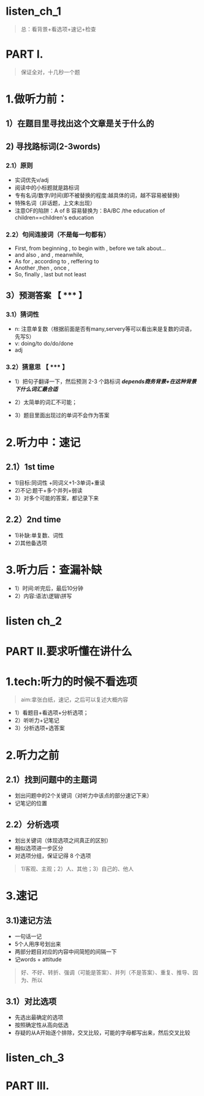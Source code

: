 # listen_ch_1
> 总：看背景+看选项+速记+检查

# PART I.
> 保证全对，十几秒一个题
# 1.做听力前：
## 1）在题目里寻找出这个文章是关于什么的
## 2) 寻找路标词(2-3words)
###  2.1）原则
- 实词优先v/adj
- 阅读中的小标题就是路标词
- 专有名词/数字/时间(即不被替换的程度:越具体的词，越不容易被替换)
- 特殊名词（非话题，上文未出现）
- 注意OF的陷阱：A of B 容易替换为：BA/BC  /the education of children==children's education

###  2.2）句间连接词（不是每一句都有）
- First, from beginning , to begin with , before we talk about...
- and also , and , meanwhile,
- As for , according to , reffering to
- Another ,then , once ,
- So, finally , last but not least

## 3）预测答案 【 *** 】
### 3.1）猜词性
- n: 注意单复数（根据前面是否有many,servery等可以看出来是复数的词语，先写S）
- v: doing/to do/do/done
- adj

### 3.2）猜意思 【 *** 】
- 1）把句子翻译一下，然后预测 2-3 个路标词
***depends商务背景+在这种背景下什么词汇最合适***

- 2）太简单的词汇不可能；
- 3）题目里面出现过的单词不会作为答案

# 2.听力中：速记
## 2.1）1st time
- 1)目标:同词性 +同词义+1-3单词+重读
- 2)不记:题干+多个并列+弱读
- 3）对多个可能的答案，都记录下来

## 2.2）2nd time
- 1)补缺:单复数、词性
- 2)其他备选项

# 3.听力后：查漏补缺
- 1）时间:听完后，最后10分钟 
- 2）内容:语法\逻辑\拼写

# listen ch_2
# PART II.要求听懂在讲什么
# 1.tech:听力的时候不看选项
> aim:拿张白纸，速记，之后可以复述大概内容
- 1）看题目+看选项+分析选项；
- 2）听听力+记笔记
- 3）分析选项+选答案

# 2.听力之前
## 2.1）找到问题中的主题词
- 划出问题中的2个关键词（对听力中该点的部分速记下来）
- 记笔记的位置

## 2.2）分析选项
- 划出关键词（体现选项之间真正的区别）
- 相似选项进一步区分
- 对选项分组，保证记得 8 个选项
> 1)客观、主观；2）人、其他；3）自己的、他人

# 3.速记
## 3.1)速记方法
- 一句话一记
- 5个人用序号划出来
- 两部分题目对应的内容中间简短的间隔一下
- 记words + attitude
> 好、不好、转折、强调（可能是答案）、并列（不是答案）、重复、推导、因为、所以

## 3.1）对比选项
- 先选出最确定的选项
- 按照确定性从高向低选
- 存疑的从A开始逐个排除，交叉比较，可能的字母都写出来，然后交叉比较

# listen_ch_3
# PART III.

